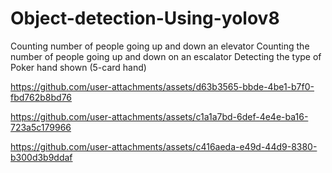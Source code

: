 # Object-detection-Using-yolov8

Counting number of people going up and down an elevator
Counting the number of people going up and down on an escalator
Detecting the type of Poker hand shown (5-card hand)

https://github.com/user-attachments/assets/d63b3565-bbde-4be1-b7f0-fbd762b8bd76

https://github.com/user-attachments/assets/c1a1a7bd-6def-4e4e-ba16-723a5c179966

https://github.com/user-attachments/assets/c416aeda-e49d-44d9-8380-b300d3b9ddaf
